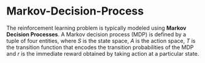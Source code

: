 # Markov-Decision-Process

The reinforcement learning problem is typically modeled using **Markov Decision Processes**. A Markov decision process (MDP) is defined by a tuple of four entities, where $S$ is the state space, $A$ is the action space, $T$ is the transition function that encodes the transition probabilities of the MDP and $r$ is the immediate reward obtained by taking action at a particular state.
